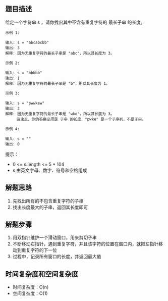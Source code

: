 ## 题目描述
给定一个字符串 s ，请你找出其中不含有重复字符的 最长子串 的长度。
```
示例 1:

输入: s = "abcabcbb"
输出: 3 
解释: 因为无重复字符的最长子串是 "abc"，所以其长度为 3。
```
```
示例 2:

输入: s = "bbbbb"
输出: 1
解释: 因为无重复字符的最长子串是 "b"，所以其长度为 1。
```
```
示例 3:

输入: s = "pwwkew"
输出: 3
解释: 因为无重复字符的最长子串是 "wke"，所以其长度为 3。
     请注意，你的答案必须是 子串 的长度，"pwke" 是一个子序列，不是子串。
```
```
示例 4:

输入: s = ""
输出: 0
```

提示：

+ 0 <= s.length <= 5 * 104
+ s 由英文字母、数字、符号和空格组成

## 解题思路

1. 先找出所有的不包含重复字符的子串
2. 找出长度最大的子串，返回其长度即可

## 解题步骤

1. 用双指针维护一个滑动窗口，用来剪切子串
2. 不断移动右指针，遇到重复字符，并且该字符的位置在窗口内，就把左指针移动到重复字符的下一位
3. 过程中，记录所有窗口的长度，并返回最大值

## 时间复杂度和空间复杂度

+ 时间复杂度：O(n)
+ 空间复杂度：O(1)
